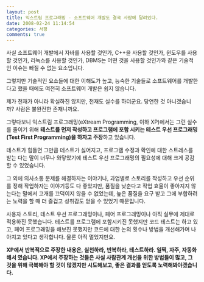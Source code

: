 ```yaml
---
layout: post
title: 익스트림 프로그래밍 - 소프트웨어 개발도 결국 사람에 달려있다.
date: 2008-02-24 11:14:54
categories: 서평
comments: true
---
```


사실 소프트웨어 개발에서 자바를 사용할 것인가, C++을 사용할 것인가, 윈도우를 사용할 것인가, 리눅스를 사용할 것인가, DBMS는 어떤 것을 사용할 것인가와 같은 기술적인 이슈는 빠질 수 없는 요소입니다.

그렇지만 기술적인 요소들에 대한 이해도가 높고, 능숙한 기술들로 소프트웨어를 개발한다고 했을 때에도 여전히 소프트웨어 개발은 쉽지 않습니다.

제가 천재가 아니라 확실하진 않지만, 천재도 실수를 하더군요. 당연한 것 아니겠습니까? 사람은 불완전한 존재니까요.

그렇다보니 익스트림 프로그래밍(eXtream Programming, 이하 XP)에서는 그런 실수를 줄이기 위해 **테스트를 먼저 작성하고 프로그램에 포함 시키는 테스트 우선 프로그래밍(Test First Programming)을 하자고 주장**하고 있습니다.

테스트가 힘들면 그만큼 테스트가 싫어지고, 프로그램 수정과 확인에 대한 스트레스를 받는 다는 말이 너무나 와닿았기에 테스트 우선 프로그래밍의 필요성에 대해 크게 공감할 수 있었습니다.

그 외에 의사소통 문제를 해결하자는 이야기나, 과업별로 스토리를 작성하고 우선 순위를 정해 작업하자는 이야기등도 다 좋았지만, 품질을 낮춘다고 작업 효율이 좋아지지 않는다는 말에서 고개를 끄덕이지 않을 수 없었는데, 높은 품질을 요구 받고 그에 부합하려는 노력을 할 때 더 즐겁고 성취감도 얻을 수 있었기 때문입니다.

사용자 스토리, 테스트 우선 프로그래밍이나, 페어 프로그래밍이나 아직 실무에 제대로 적용하진 못했습니다. 테스트를 프로그램에 포함시키진 못했지만 코드 테스트는 하고 있고, 페어 프로그래밍을 해보진 못했지만 코드에 대한 논의 횟수나 방법을 개선해가며 나아지고 있다고 생각합니다. 물론 아직 멀었지만요.

**XP에서 반복적으로 주장한 내용은, 실천하라, 반복하라, 테스트하라. 일찍, 자주, 자동화해서 였습니다. XP에서 주장하는 것들은 사실 사람관계 개선을 위한 방법들이 많고, 그 것을 위해 극복해야 할 것이 많겠지만 시도해보고, 좋은 결과를 얻도록 노력해봐야겠습니다.**